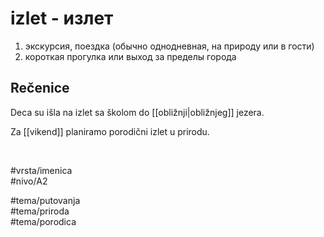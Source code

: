 # izlet - излет

1. экскурсия, поездка (обычно однодневная, на природу или в гости)  
2. короткая прогулка или выход за пределы города

## Rečenice

Deca su išla na izlet sa školom do [[obližnji|obližnjeg]] jezera.  

Za [[vikend]] planiramo porodični izlet u prirodu.

<br>

#vrsta/imenica  
#nivo/A2  

#tema/putovanja  
#tema/priroda  
#tema/porodica
